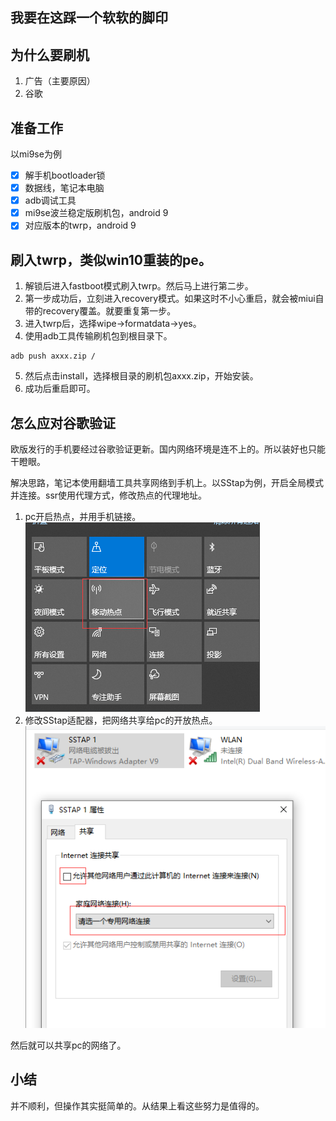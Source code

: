 ## 我要在这踩一个软软的脚印
## 为什么要刷机
1. 广告（主要原因）
2. 谷歌
   
## 准备工作
以mi9se为例

- [x] 解手机bootloader锁
- [x] 数据线，笔记本电脑
- [x] adb调试工具
- [x] mi9se波兰稳定版刷机包，android 9
- [x] 对应版本的twrp，android 9

## 刷入twrp，类似win10重装的pe。
1. 解锁后进入fastboot模式刷入twrp。然后马上进行第二步。
2. 第一步成功后，立刻进入recovery模式。如果这时不小心重启，就会被miui自带的recovery覆盖。就要重复第一步。
3. 进入twrp后，选择wipe->formatdata->yes。
4. 使用adb工具传输刷机包到根目录下。
```
adb push axxx.zip /
```
5. 然后点击install，选择根目录的刷机包axxx.zip，开始安装。
6. 成功后重启即可。

## 怎么应对谷歌验证
欧版发行的手机要经过谷歌验证更新。国内网络环境是连不上的。所以装好也只能干瞪眼。

解决思路，笔记本使用翻墙工具共享网络到手机上。以SStap为例，开启全局模式并连接。ssr使用代理方式，修改热点的代理地址。
1. pc开启热点，并用手机链接。  
   ![](assets/2020-06-11-15-02-18.png)
2. 修改SStap适配器，把网络共享给pc的开放热点。  
   ![](assets/2020-06-11-15-00-12.png) 

然后就可以共享pc的网络了。

## 小结
并不顺利，但操作其实挺简单的。从结果上看这些努力是值得的。

